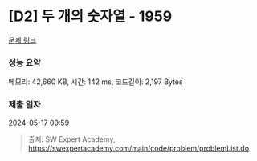 # [D2] 두 개의 숫자열 - 1959 

[문제 링크](https://swexpertacademy.com/main/code/problem/problemDetail.do?contestProbId=AV5PpoFaAS4DFAUq) 

### 성능 요약

메모리: 42,660 KB, 시간: 142 ms, 코드길이: 2,197 Bytes

### 제출 일자

2024-05-17 09:59



> 출처: SW Expert Academy, https://swexpertacademy.com/main/code/problem/problemList.do